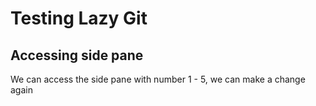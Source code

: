# Testing Lazy Git

## Accessing side pane

We can access the side pane with number 1 - 5, we can make a change again
